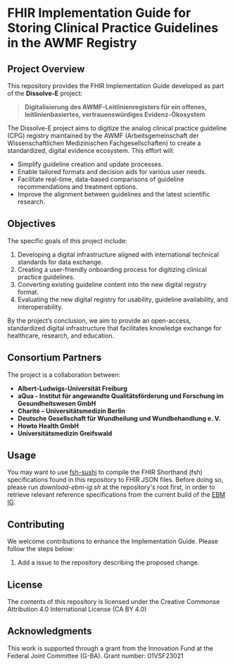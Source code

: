 # FHIR Implementation Guide for Storing Clinical Practice Guidelines in the AWMF Registry


## Project Overview

This repository provides the FHIR Implementation Guide developed as part of the **Dissolve-E** project: 

> **Digitalisierung des AWMF-Leitlinienregisters für ein offenes, leitlinienbasiertes, vertrauenswürdiges Evidenz-Ökosystem**

The Dissolve-E project aims to digitize the analog clinical practice guideline (CPG) registry maintained by the AWMF (Arbeitsgemeinschaft der Wissenschaftlichen Medizinischen Fachgesellschaften) to create a standardized, digital evidence ecosystem. This effort will:

- Simplify guideline creation and update processes.
- Enable tailored formats and decision aids for various user needs.
- Facilitate real-time, data-based comparisons of guideline recommendations and treatment options.
- Improve the alignment between guidelines and the latest scientific research.

## Objectives

The specific goals of this project include:

1. Developing a digital infrastructure aligned with international technical standards for data exchange.
2. Creating a user-friendly onboarding process for digitizing clinical practice guidelines.
3. Converting existing guideline content into the new digital registry format.
4. Evaluating the new digital registry for usability, guideline availability, and interoperability.

By the project’s conclusion, we aim to provide an open-access, standardized digital infrastructure that facilitates knowledge exchange for healthcare, research, and education.

## Consortium Partners

The project is a collaboration between:

- **Albert-Ludwigs-Universität Freiburg**
- **aQua - Institut für angewandte Qualitätsförderung und Forschung im Gesundheitswesen GmbH**
- **Charité – Universitätsmedizin Berlin**
- **Deutsche Gesellschaft für Wundheilung und Wundbehandlung e. V.**
- **Howto Health GmbH**
- **Universitätsmedizin Greifswald**

## Usage 

You may want to use [fsh-sushi](https://www.npmjs.com/package/fsh-sushi) to compile the FHIR Shorthand (fsh) specifications found in this repository to FHIR JSON files. 
Before doing so, please run _download-ebm-ig.sh_ at the repository's root first, in order to retrieve relevant reference specifications from the current build of the [EBM IG](https://hl7.org/fhir/uv/ebm/2025May/).


## Contributing

We welcome contributions to enhance the Implementation Guide. Please follow the steps below:

1. Add a issue to the repository describing the proposed change.

## License

The contents of this repository is licensed under the Creative Commonse Attribution 4.0 International License (CA BY 4.0) 

## Acknowledgments

This work is supported through a grant from the Innovation Fund at the Federal Joint Committee (G-BA). Grant number: 01VSF23021

